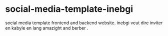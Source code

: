 # social-media-template-inebgi
social media template frontend and backend website. inebgi veut dire inviter en kabyle en lang amazight and berber .
